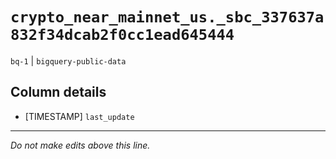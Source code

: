 # `crypto_near_mainnet_us._sbc_337637a832f34dcab2f0cc1ead645444`
`bq-1` | `bigquery-public-data`

## Column details
* [TIMESTAMP] `last_update`

-------------------------------------------------------------------------------
*Do not make edits above this line.*
